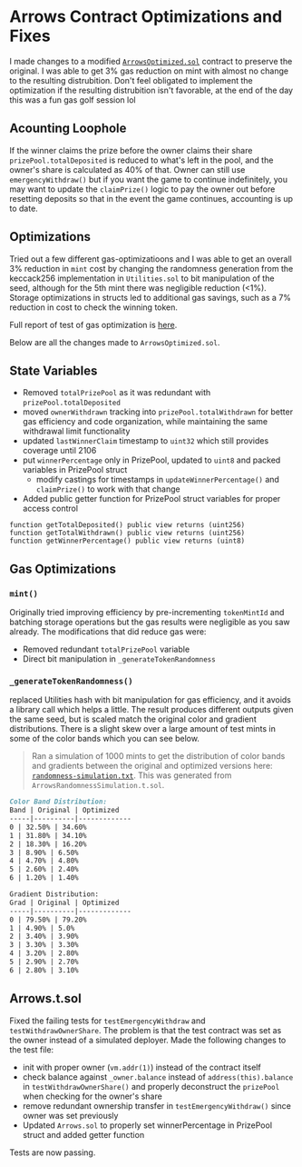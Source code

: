 # Arrows Contract Optimizations and Fixes

I made changes to a modified [`ArrowsOptimized.sol`](src/ArrowsOptimized.sol) contract to preserve the original. I was able to get 3% gas reduction on mint with almost no change to the resulting distrubition. Don't feel obligated to implement the optimization if the resulting distrubition isn't favorable, at the end of the day this was a fun gas golf session lol

## Acounting Loophole

If the winner claims the prize before the owner claims their share `prizePool.totalDeposited` is reduced to what's left in the pool, and the owner's share is calculated as 40% of that. Owner can still use `emergencyWithdraw()` but if you want the game to continue indefinitely, you may want to update the `claimPrize()` logic to pay the owner out before resetting deposits so that in the event the game continues, accounting is up to date.

## Optimizations

Tried out a few different gas-optimizatioons and I was able to get an overall 3% reduction in `mint` cost by changing the randomness generation from the keccack256 implementation in `Utilities.sol` to bit manipulation of the seed, although for the 5th mint there was negligible reduction (<1%). Storage optimizations in structs led to additional gas savings, such as a 7% reduction in cost to check the winning token.

Full report of test of gas optimization is [here](mint-gas-report.txt).

Below are all the changes made to `ArrowsOptimized.sol`.

## State Variables

- Removed `totalPrizePool` as it was redundant with `prizePool.totalDeposited`
- moved `ownerWithdrawn` tracking into `prizePool.totalWithdrawn` for better gas efficiency and code organization, while maintaining the same withdrawal limit functionality
- updated `lastWinnerClaim` timestamp to `uint32` which still provides coverage until 2106
- put `winnerPercentage` only in PrizePool, updated to `uint8` and packed variables in PrizePool struct
  - modify castings for timestamps in `updateWinnerPercentage()` and `claimPrize()` to work with that change
- Added public getter function for PrizePool struct variables for proper access control

```solidity
function getTotalDeposited() public view returns (uint256)
function getTotalWithdrawn() public view returns (uint256)
function getWinnerPercentage() public view returns (uint8)
```

## Gas Optimizations

### `mint()`

Originally tried improving efficiency by pre-incrementing `tokenMintId` and batching storage operations but the gas results were negligible as you saw already. The modifications that did reduce gas were:

- Removed redundant `totalPrizePool` variable
- Direct bit manipulation in `_generateTokenRandomness`

### `_generateTokenRandomness()`

replaced Utilities hash with bit manipulation for gas efficiency, and it avoids a library call which helps a little. The result produces different outputs given the same seed, but is scaled match the original color and gradient distributions. There is a slight skew over a large amount of test mints in some of the color bands which you can see below.

> Ran a simulation of 1000 mints to get the distribution of color bands and gradients between the original and optimized versions here: [`randomness-simulation.txt`](randomness-simulation.txt). This was generated from `ArrowsRandomnessSimulation.t.sol`.

```md
Color Band Distribution:
Band | Original | Optimized
-----|----------|-------------
0 | 32.50% | 34.60%
1 | 31.80% | 34.10%
2 | 18.30% | 16.20%
3 | 8.90% | 6.50%
4 | 4.70% | 4.80%
5 | 2.60% | 2.40%
6 | 1.20% | 1.40%

Gradient Distribution:
Grad | Original | Optimized
-----|----------|-------------
0 | 79.50% | 79.20%
1 | 4.90% | 5.0%
2 | 3.40% | 3.90%
3 | 3.30% | 3.30%
4 | 3.20% | 2.80%
5 | 2.90% | 2.70%
6 | 2.80% | 3.10%
```

## Arrows.t.sol

Fixed the failing tests for `testEmergencyWithdraw` and `testWithdrawOwnerShare`. The problem is that the test contract was set as the owner instead of a simulated deployer. Made the following changes to the test file:

- init with proper owner (`vm.addr(1)`) instead of the contract itself
- check balance against `_owner.balance` instead of `address(this).balance` in `testWithdrawOwnerShare()` and properly deconstruct the `prizePool` when checking for the owner's share
- remove redundant ownership transfer in `testEmergencyWithdraw()` since owner was set previously
- Updated `Arrows.sol` to properly set winnerPercentage in PrizePool struct and added getter function

Tests are now passing.
